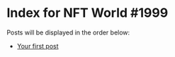 # Index for NFT World #1999
Posts will be displayed in the order below:

- [Your first post](./001-first.md)

